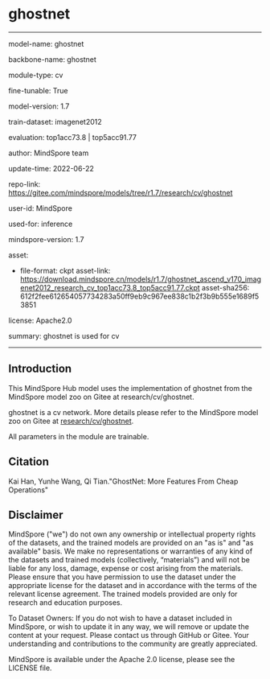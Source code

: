 # ghostnet

---

model-name: ghostnet

backbone-name: ghostnet

module-type: cv

fine-tunable: True

model-version: 1.7

train-dataset: imagenet2012

evaluation: top1acc73.8 | top5acc91.77

author: MindSpore team

update-time: 2022-06-22

repo-link: <https://gitee.com/mindspore/models/tree/r1.7/research/cv/ghostnet>

user-id: MindSpore

used-for: inference

mindspore-version: 1.7

asset:

-
    file-format: ckpt
    asset-link: <https://download.mindspore.cn/models/r1.7/ghostnet_ascend_v170_imagenet2012_research_cv_top1acc73.8_top5acc91.77.ckpt>
    asset-sha256: 612f2fee612654057734283a50ff9eb9c967ee838c1b2f3b9b555e1689f53851

license: Apache2.0

summary: ghostnet is used for cv

---

## Introduction

This MindSpore Hub model uses the implementation of ghostnet from the MindSpore model zoo on Gitee at research/cv/ghostnet.

ghostnet is a cv network. More details please refer to the MindSpore model zoo on Gitee at [research/cv/ghostnet](https://gitee.com/mindspore/models/blob/r1.7/research/cv/ghostnet/README_CN.md).

All parameters in the module are trainable.

## Citation

Kai Han, Yunhe Wang, Qi Tian."GhostNet: More Features From Cheap Operations"

## Disclaimer

MindSpore ("we") do not own any ownership or intellectual property rights of the datasets, and the trained models are provided on an "as is" and "as available" basis. We make no representations or warranties of any kind of the datasets and trained models (collectively, “materials”) and will not be liable for any loss, damage, expense or cost arising from the materials. Please ensure that you have permission to use the dataset under the appropriate license for the dataset and in accordance with the terms of the relevant license agreement. The trained models provided are only for research and education purposes.

To Dataset Owners: If you do not wish to have a dataset included in MindSpore, or wish to update it in any way, we will remove or update the content at your request. Please contact us through GitHub or Gitee. Your understanding and contributions to the community are greatly appreciated.

MindSpore is available under the Apache 2.0 license, please see the LICENSE file.
